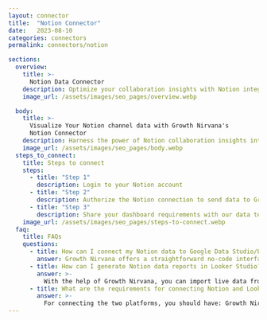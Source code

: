 ```yaml
---
layout: connector
title:  "Notion Connector"
date:   2023-08-10
categories: connectors
permalink: connectors/notion

sections:
  overview:
    title: >-
      Notion Data Connector
    description: Optimize your collaboration insights with Notion integration. Seamlessly merge workspace data from Notion with Looker Studio's analytical capabilities, unlocking insights that drive project management strategies, team collaboration, and operational excellence.
    image_url: /assets/images/seo_pages/overview.webp

  body:
    title: >-
      Visualize Your Notion channel data with Growth Nirvana's
      Notion Connector
    description: Harness the power of Notion collaboration insights integrated into Looker Studio for strategic teamwork decisions.
    image_url: /assets/images/seo_pages/body.webp
  steps_to_connect:
    title: Steps to connect
    steps:
      - title: "Step 1"
        description: Login to your Notion account
      - title: "Step 2"
        description: Authorize the Notion connection to send data to Growth Nirvana
      - title: "Step 3"
        description: Share your dashboard requirements with our data team. We will build the report for you.
    image_url: /assets/images/seo_pages/steps-to-connect.webp
  faq:
    title: FAQs
    questions:
      - title: How can I connect my Notion data to Google Data Studio/Looker Studio?
        answer: Growth Nirvana offers a straightforward no-code interface to connect to Notion data sources.
      - title: How can I generate Notion data reports in Looker Studio?
        answer: >-
          With the help of Growth Nirvana, you can import live data from Notion into Looker Studio. These data can be viewed in charts, tables, and dashboards to generate branded reports that can be shared instantly.
      - title: What are the requirements for connecting Notion and Looker Studio?
        answer: >-
          For connecting the two platforms, you should have: Growth Nirvana Account and Notion Ads Account
---
```

